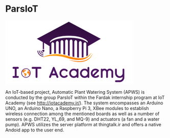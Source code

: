 # ParsIoT
![Alt text](https://github.com/mhyousefi/ParsIoT/blob/develop/photos/IoTAcademyLogo.png)

An IoT-based project, Automatic Plant Watering System (APWS) is conducted by the group ParsIoT within the Fardak internship program at IoT Academy (see http://iotacademy.ir/).
The system encompasses an Arduino UNO, an Arduino Nano, a Raspberry Pi 3, XBee modules to establish wireless connection among the mentioned boards as well as a number of sensors (e.g. DHT22, YL_69, and MQ-9) and actuators (a fan and a water pump).
APWS utilizes the server platform at thingtalk.ir and offers a native Andoid app to the user end.
